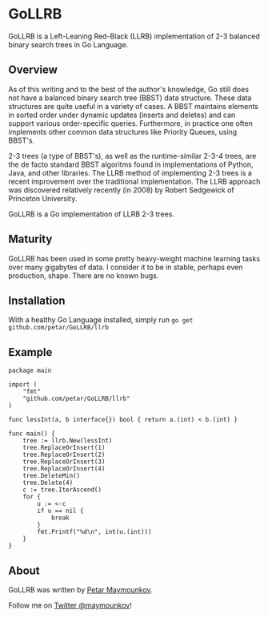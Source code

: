 # GoLLRB

GoLLRB is a Left-Leaning Red-Black (LLRB) implementation of 2-3 balanced binary
search trees in Go Language.

## Overview

As of this writing and to the best of the author's knowledge,
Go still does not have a balanced binary search tree (BBST) data structure.
These data structures are quite useful in a variety of cases. A BBST maintains
elements in sorted order under dynamic updates (inserts and deletes) and can
support various order-specific queries. Furthermore, in practice one often
implements other common data structures like Priority Queues, using BBST's.

2-3 trees (a type of BBST's), as well as the runtime-similar 2-3-4 trees, are
the de facto standard BBST algoritms found in implementations of Python, Java,
and other libraries. The LLRB method of implementing 2-3 trees is a recent
improvement over the traditional implementation. The LLRB approach was
discovered relatively recently (in 2008) by Robert Sedgewick of Princeton
University.

GoLLRB is a Go implementation of LLRB 2-3 trees.

## Maturity

GoLLRB has been used in some pretty heavy-weight machine learning tasks over many gigabytes of data.
I consider it to be in stable, perhaps even production, shape. There are no known bugs.

## Installation

With a healthy Go Language installed, simply run `go get github.com/petar/GoLLRB/llrb`

## Example

	package main

	import (
		"fmt"
		"github.com/petar/GoLLRB/llrb"
	)

	func lessInt(a, b interface{}) bool { return a.(int) < b.(int) }

	func main() {
		tree := llrb.New(lessInt)
		tree.ReplaceOrInsert(1)
		tree.ReplaceOrInsert(2)
		tree.ReplaceOrInsert(3)
		tree.ReplaceOrInsert(4)
		tree.DeleteMin()
		tree.Delete(4)
		c := tree.IterAscend()
		for {
			u := <-c
			if u == nil {
				break
			}
			fmt.Printf("%d\n", int(u.(int)))
		}
	}

## About

GoLLRB was written by [Petar Maymounkov](http://pdos.csail.mit.edu/~petar/).

Follow me on [Twitter @maymounkov](http://www.twitter.com/maymounkov)!
